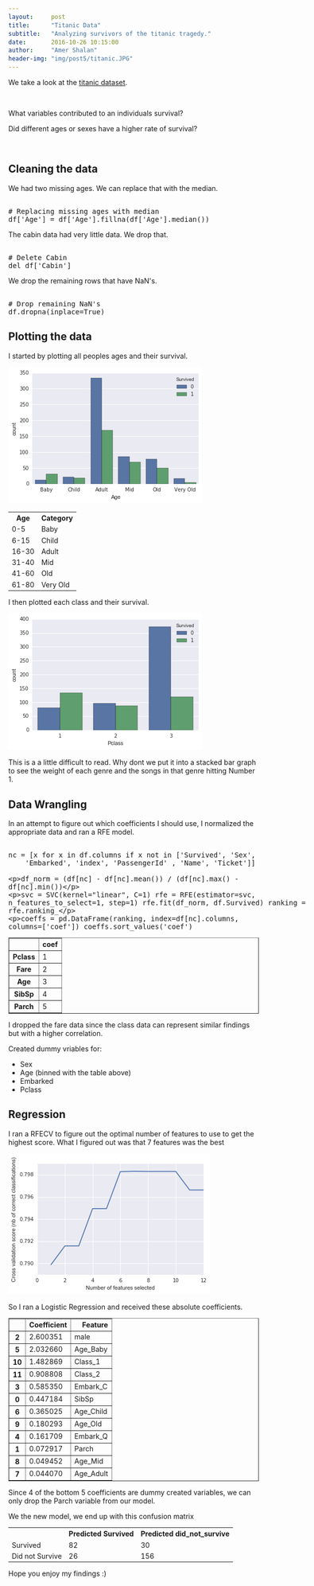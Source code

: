 ```yaml
---
layout:     post
title:      "Titanic Data"
subtitle:   "Analyzing survivors of the titanic tragedy."
date:       2016-10-26 10:15:00
author:     "Amer Shalan"
header-img: "img/post5/titanic.JPG"
---
```


<p>We take a look at the <a href="https://www.kaggle.com/c/titanic/data">titanic dataset</a>.</p>
<br>
<p>What variables contributed to an individuals survival?</p>
<p>Did different ages or sexes have a higher rate of survival?</p>
<br>
<h2>Cleaning the data</h2>
<p>We had two missing ages. We can replace that with the median.</p>
<xmp>
# Replacing missing ages with median
df['Age'] = df['Age'].fillna(df['Age'].median())
</xmp>
<p>The cabin data had very little data. We drop that.</p>
<xmp>
# Delete Cabin
del df['Cabin']
</xmp>
<p>We drop the remaining rows that have NaN's.</p>
<xmp>
# Drop remaining NaN's
df.dropna(inplace=True)
</xmp>
<h2>Plotting the data</h2>
<p>I started by plotting all peoples ages and their survival.</p>
<img src='/img/post5/age_w_survived.png'>
<table>
  <tr>
    <th>Age</th>
    <th>Category</th>
  </tr>
  <tr>
    <td>0-5</td>
    <td>Baby</td>
  </tr>
  <tr>
    <td>6-15</td>
    <td>Child</td>
  </tr>
  <tr>
    <td>16-30</td>
    <td>Adult</td>
  </tr>
  <tr>
    <td>31-40</td>
    <td>Mid</td>
  </tr>
  <tr>
    <td>41-60</td>
    <td>Old</td>
  </tr>
  <tr>
    <td>61-80</td>
    <td>Very Old</td>
  </tr>
</table>
<p>I then plotted each class and their survival.</p>
<img src='/img/post5/class_w_survived.png'>
<p>This is a a little difficult to read. Why dont we put it into a stacked bar graph to see the weight of each genre and the songs in that genre hitting Number 1.</p>
<h2>Data Wrangling</h2>
<p>In an attempt to figure out which coefficients I should use, I normalized the appropriate data and ran a RFE model.</p>
<xmp>
nc = [x for x in df.columns if x not in ['Survived', 'Sex',
    'Embarked', 'index', 'PassengerId' , 'Name', 'Ticket']]

df_norm = (df[nc] - df[nc].mean()) / (df[nc].max() - df[nc].min())

svc = SVC(kernel="linear", C=1)
rfe = RFE(estimator=svc, n_features_to_select=1, step=1)
rfe.fit(df_norm, df.Survived)
ranking = rfe.ranking_

coeffs = pd.DataFrame(ranking, index=df[nc].columns, columns=['coef'])
coeffs.sort_values('coef')
</xmp>
<table border="1" class="dataframe">
  <thead>
    <tr style="text-align: right;">
      <th></th>
      <th>coef</th>
    </tr>
  </thead>
  <tbody>
    <tr>
      <th>Pclass</th>
      <td>1</td>
    </tr>
    <tr>
      <th>Fare</th>
      <td>2</td>
    </tr>
    <tr>
      <th>Age</th>
      <td>3</td>
    </tr>
    <tr>
      <th>SibSp</th>
      <td>4</td>
    </tr>
    <tr>
      <th>Parch</th>
      <td>5</td>
    </tr>
  </tbody>
</table>
<p>I dropped the fare data since the class data can represent similar findings but with a higher correlation.</p>
<p>Created dummy vriables for:
    <ul>
        <li>Sex</li>
        <li>Age (binned with the table above)</li>
        <li>Embarked</li>
        <li>Pclass</li>
    </ul>
</p>
<h2>Regression</h2>
<p>I ran a RFECV to figure out the optimal number of features to use to get the highest score. What I figured out was that 7 features was the best</p>
<img src='/img/post5/optimal_features.png'>
<p>So I ran a Logistic Regression and received these absolute coefficients.</p>
<table border="1" class="dataframe">
  <thead>
    <tr style="text-align: right;">
      <th></th>
      <th>Coefficient</th>
      <th>Feature</th>
    </tr>
  </thead>
  <tbody>
    <tr>
      <th>2</th>
      <td>2.600351</td>
      <td>male</td>
    </tr>
    <tr>
      <th>5</th>
      <td>2.032660</td>
      <td>Age_Baby</td>
    </tr>
    <tr>
      <th>10</th>
      <td>1.482869</td>
      <td>Class_1</td>
    </tr>
    <tr>
      <th>11</th>
      <td>0.908808</td>
      <td>Class_2</td>
    </tr>
    <tr>
      <th>3</th>
      <td>0.585350</td>
      <td>Embark_C</td>
    </tr>
    <tr>
      <th>0</th>
      <td>0.447184</td>
      <td>SibSp</td>
    </tr>
    <tr>
      <th>6</th>
      <td>0.365025</td>
      <td>Age_Child</td>
    </tr>
    <tr>
      <th>9</th>
      <td>0.180293</td>
      <td>Age_Old</td>
    </tr>
    <tr>
      <th>4</th>
      <td>0.161709</td>
      <td>Embark_Q</td>
    </tr>
    <tr>
      <th>1</th>
      <td>0.072917</td>
      <td>Parch</td>
    </tr>
    <tr>
      <th>8</th>
      <td>0.049452</td>
      <td>Age_Mid</td>
    </tr>
    <tr>
      <th>7</th>
      <td>0.044070</td>
      <td>Age_Adult</td>
    </tr>
  </tbody>
</table>
<p>Since 4 of the bottom 5 coefficients are dummy created variables, we can only drop the Parch variable from our model.</p>
<p>We the new model, we end up with this confusion matrix</p>
<table>
  <tr>
    <th></th>
    <th>Predicted Survived</th>
    <th>Predicted did_not_survive</th>
  </tr>
  <tr>
    <td>Survived</td>
    <td>82</td>
    <td>30</td>
  </tr>
  <tr>
    <td>Did not Survive</td>
    <td>26</td>
    <td>156</td>
  </tr>
</table>
<p>Hope you enjoy my findings :)</p>